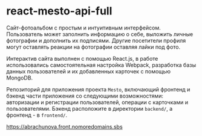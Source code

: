 # react-mesto-api-full
Сайт-фотоальбом с простым и интуитивным интерфейсом. Пользователь может заполнить информацию о себе, выложить личные фотографии и дополнить их подписями. Другие посетители профиля могут оставлять реакции на фотографии оставляя лайки под фото.

Интерактив сайта выполнен с помощью React.js, в работе использовались самостоятельная настройка Webpack, разработка базы данных пользователей и их добавленных карточек с помощью MongoDB.

Репозиторий для приложения проекта `Mesto`, включающий фронтенд и бэкенд части приложения со следующими возможностями: авторизации и регистрации пользователей, операции с карточками и пользователями. Бэкенд расположите в директории `backend/`, а фронтенд - в `frontend/`. 
  

https://abrachunova.front.nomoredomains.sbs 
